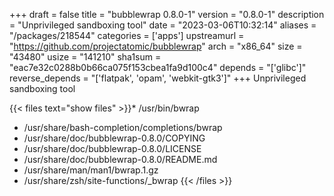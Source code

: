 +++
draft = false
title = "bubblewrap 0.8.0-1"
version = "0.8.0-1"
description = "Unprivileged sandboxing tool"
date = "2023-03-06T10:32:14"
aliases = "/packages/218544"
categories = ['apps']
upstreamurl = "https://github.com/projectatomic/bubblewrap"
arch = "x86_64"
size = "43480"
usize = "141210"
sha1sum = "eac7e32c0288b0b66ca075f153cbea1fa9d100c4"
depends = "['glibc']"
reverse_depends = "['flatpak', 'opam', 'webkit-gtk3']"
+++
Unprivileged sandboxing tool

{{< files text="show files" >}}* /usr/bin/bwrap
* /usr/share/bash-completion/completions/bwrap
* /usr/share/doc/bubblewrap-0.8.0/COPYING
* /usr/share/doc/bubblewrap-0.8.0/LICENSE
* /usr/share/doc/bubblewrap-0.8.0/README.md
* /usr/share/man/man1/bwrap.1.gz
* /usr/share/zsh/site-functions/_bwrap
{{< /files >}}